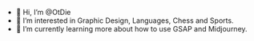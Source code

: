 - 👋 Hi, I’m @OtDie
- 👀 I’m interested in Graphic Design, Languages, Chess and Sports.
- 🌱 I’m currently learning more about how to use GSAP and Midjourney.

<!---
OtDie/OtDie is a ✨ special ✨ repository because its `README.md` (this file) appears on your GitHub profile.
You can click the Preview link to take a look at your changes.
--->
